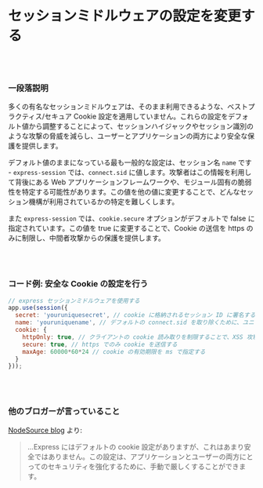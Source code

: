 # セッションミドルウェアの設定を変更する

<br/><br/>


### 一段落説明

多くの有名なセッションミドルウェアは、そのまま利用できるような、ベストプラクティス/セキュア Cookie 設定を適用していません。これらの設定をデフォルト値から調整することによって、セッションハイジャックやセッション識別のような攻撃の脅威を減らし、ユーザーとアプリケーションの両方により安全な保護を提供します。

デフォルト値のままになっている最も一般的な設定は、セッション名 `name` です - `express-session` では、`connect.sid` に値します。攻撃者はこの情報を利用して背後にある Web アプリケーションフレームワークや、モジュール固有の脆弱性を特定する可能性があります。この値を他の値に変更することで、どんなセッション機構が利用されているかの特定を難しくします。

また `express-session` では、`cookie.secure` オプションがデフォルトで false に指定されています。この値を true に変更することで、Cookie の送信を https のみに制限し、中間者攻撃からの保護を提供します。

<br/><br/>


### コード例: 安全な Cookie の設定を行う

```javascript
// express セッションミドルウェアを使用する
app.use(session({  
  secret: 'youruniquesecret', // cookie に格納されるセッション ID に署名するために利用されるシークレット文字列
  name: 'youruniquename', // デフォルトの connect.sid を取り除くために、ユニークな名前をセットする
  cookie: {
    httpOnly: true, // クライアントの cookie 読み取りを制限することで、XSS 攻撃のリスクを最小化する
    secure: true, // https でのみ cookie を送信する
    maxAge: 60000*60*24 // cookie の有効期限を ms で指定する
  }
}));
```

<br/><br/>

### 他のブロガーが言っていること

[NodeSource blog](http://nodesource.com/blog/nine-security-tips-to-keep-express-from-getting-pwned/) より: 
> ...Express にはデフォルトの cookie 設定がありますが、これはあまり安全ではありません。この設定は、アプリケーションとユーザーの両方にとってのセキュリティを強化するために、手動で厳しくすることができます。

<br/><br/>
